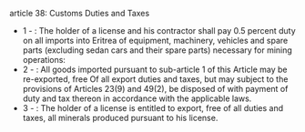 article 38: Customs Duties and Taxes 

<ul>
			<li>1 - : The holder of a license and his contractor shall pay 0.5 percent duty on all imports into Eritrea of equipment, machinery, vehicles and spare parts (excluding sedan cars and their spare parts) necessary for mining operations:<ul>
			</ul></li>			<li>2 - : All goods imported pursuant to sub-article 1 of this Article may be re-exported, free Of all export duties and taxes, but may subject to the provisions of Articles 23(9) and 49(2), be disposed of with payment of duty and tax thereon in accordance with the applicable laws. <ul>
			</ul></li>			<li>3 - : The holder of a license is entitled to export, free of all duties and taxes, all minerals produced pursuant to his license. <ul>
			</ul></li></ul>